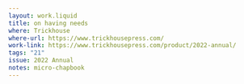 ```yaml
---
layout: work.liquid
title: on having needs
where: Trickhouse
where-url: https://www.trickhousepress.com/
work-link: https://www.trickhousepress.com/product/2022-annual/
tags: "21"
issue: 2022 Annual
notes: micro-chapbook
---
```

